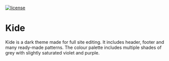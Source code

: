 [![license](https://img.shields.io/github/license/Frollio/wp-kide-theme)](https://github.com/Frollio/wp-kide-theme/blob/main/LICENSE)

# Kide
Kide is a dark theme made for full site editing. It includes header, footer and many ready-made patterns. The colour palette includes multiple shades of grey with slightly saturated violet and purple.